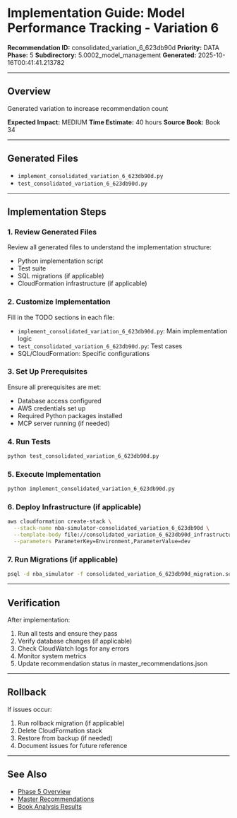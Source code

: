 # Implementation Guide: Model Performance Tracking - Variation 6

**Recommendation ID:** consolidated_variation_6_623db90d
**Priority:** DATA
**Phase:** 5
**Subdirectory:** 5.0002_model_management
**Generated:** 2025-10-16T00:41:41.213782

---

## Overview

Generated variation to increase recommendation count

**Expected Impact:** MEDIUM
**Time Estimate:** 40 hours
**Source Book:** Book 34

---

## Generated Files

- `implement_consolidated_variation_6_623db90d.py`
- `test_consolidated_variation_6_623db90d.py`

---

## Implementation Steps

### 1. Review Generated Files

Review all generated files to understand the implementation structure:
- Python implementation script
- Test suite
- SQL migrations (if applicable)
- CloudFormation infrastructure (if applicable)

### 2. Customize Implementation

Fill in the TODO sections in each file:
- `implement_consolidated_variation_6_623db90d.py`: Main implementation logic
- `test_consolidated_variation_6_623db90d.py`: Test cases
- SQL/CloudFormation: Specific configurations

### 3. Set Up Prerequisites

Ensure all prerequisites are met:
- Database access configured
- AWS credentials set up
- Required Python packages installed
- MCP server running (if needed)

### 4. Run Tests

```bash
python test_consolidated_variation_6_623db90d.py
```

### 5. Execute Implementation

```bash
python implement_consolidated_variation_6_623db90d.py
```

### 6. Deploy Infrastructure (if applicable)

```bash
aws cloudformation create-stack \
  --stack-name nba-simulator-consolidated_variation_6_623db90d \
  --template-body file://consolidated_variation_6_623db90d_infrastructure.yaml \
  --parameters ParameterKey=Environment,ParameterValue=dev
```

### 7. Run Migrations (if applicable)

```bash
psql -d nba_simulator -f consolidated_variation_6_623db90d_migration.sql
```

---

## Verification

After implementation:
1. Run all tests and ensure they pass
2. Verify database changes (if applicable)
3. Check CloudWatch logs for any errors
4. Monitor system metrics
5. Update recommendation status in master_recommendations.json

---

## Rollback

If issues occur:
1. Run rollback migration (if applicable)
2. Delete CloudFormation stack
3. Restore from backup (if needed)
4. Document issues for future reference

---

## See Also

- [Phase 5 Overview](/Users/ryanranft/nba-simulator-aws/docs/phases/phase_5/)
- [Master Recommendations](/Users/ryanranft/nba-mcp-synthesis/analysis_results/master_recommendations.json)
- [Book Analysis Results](/Users/ryanranft/nba-mcp-synthesis/analysis_results/)
